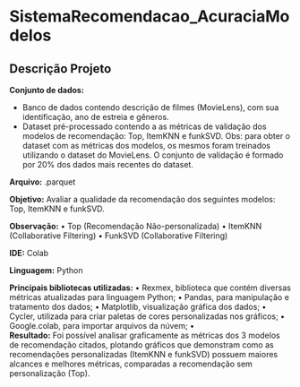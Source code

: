 # SistemaRecomendacao_AcuraciaModelos

## Descrição Projeto

**Conjunto de dados:**
- Banco de dados contendo descrição de filmes (MovieLens), com sua identificação, ano de estreia e gêneros.
- Dataset pré-processado contendo a as métricas de validação dos modelos de recomendação: Top, ItemKNN e funkSVD. 
Obs: para obter o dataset com as métricas dos modelos, os mesmos foram treinados utilizando o dataset do MovieLens. O conjunto de validação é formado por 20% dos dados mais recentes do dataset.

**Arquivo:** .parquet

**Objetivo:**
Avaliar a qualidade da recomendação dos seguintes modelos: Top, ItemKNN e funkSVD.

**Observação:**
•	Top (Recomendação Não-personalizada)
•	ItemKNN (Collaborative Filtering)
•	FunkSVD (Collaborative Filtering)

**IDE:** Colab

**Linguagem:** Python 

**Principais bibliotecas utilizadas:**
•	Rexmex, biblioteca que contém diversas métricas atualizadas para linguagem Python;
•	Pandas, para manipulação e tratamento dos dados;
•	Matplotlib, visualização gráfica dos dados;
•	Cycler, utilizada para criar paletas de cores personalizadas nos gráficos;
•	Google.colab, para importar arquivos da núvem;
•	
**Resultado:**
Foi possível analisar graficamente as métricas dos 3 modelos de recomendação citados, plotando gráficos que demonstram como as recomendações personalizadas (ItemKNN e funkSVD) possuem maiores alcances e melhores métricas, comparadas a recomendação sem personalização (Top).
